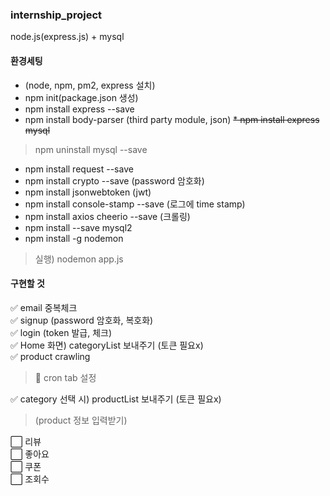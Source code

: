 ### internship_project
node.js(express.js) + mysql <br>

#### 환경세팅
* (node, npm, pm2, express 설치)
* npm init(package.json 생성)
* npm install express --save
* npm install body-parser (third party module, json)
~~* npm install express mysql~~
> npm uninstall mysql --save
* npm install request --save
* npm install crypto --save (password 암호화)
* npm install jsonwebtoken (jwt)
* npm install console-stamp --save (로그에 time stamp)
* npm install axios cheerio --save (크롤링)
* npm install --save mysql2
* npm install -g nodemon
> 실행) nodemon app.js

#### 구현할 것
✅ email 중복체크 <br>
✅ signup (password 암호화, 복호화) <br>
✅ login (token 발급, 체크) <br>
✅ Home 화면) categoryList 보내주기 (토큰 필요x) <br>
✅ product crawling
> 💭 cron tab 설정 

✅ category 선택 시) productList 보내주기 (토큰 필요x) <br>
> (product 정보 입력받기)

⬜️ 리뷰 <br>
⬜️ 좋아요 <br>
⬜️ 쿠폰 <br>
⬜️ 조회수 <br>
